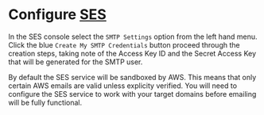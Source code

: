 # Configure [SES](https://aws.amazon.com/ses/)

In the SES console select the `SMTP Settings` option from the left hand menu. Click the blue `Create My SMTP Credentials` button proceed through the creation steps, taking note of the Access Key ID and the Secret Access Key that will be generated for the SMTP user.

By default the SES service will be sandboxed by AWS. This means that only certain AWS emails are valid unless explicity verified. You will need to configure the SES service to work with your target domains before emailing will be fully functional.
